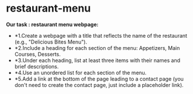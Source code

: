 # restaurant-menu
**Our task : restaurant menu webpage:**

- *1.Create a webpage with a title that reflects the name of the restaurant (e.g., "Delicious Bites Menu").
- *2.Include a heading for each section of the menu: Appetizers, Main Courses, Desserts.
- *3.Under each heading, list at least three items with their names and brief descriptions.
- *4.Use an unordered list for each section of the menu.
- *5.Add a link at the bottom of the page leading to a contact page (you don't need to create the contact page, just include a placeholder link).
